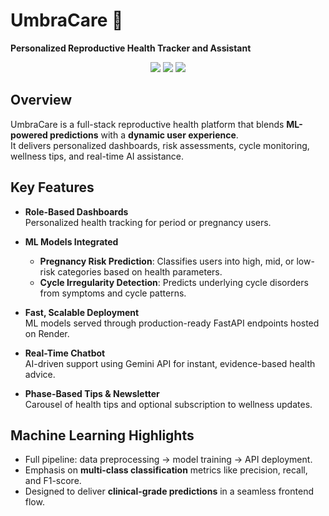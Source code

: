 # UmbraCare 🌸  
**Personalized Reproductive Health Tracker and Assistant**

<p align="center">
  <img src="https://img.shields.io/badge/Framework-FastAPI-009688?style=for-the-badge&logo=fastapi" />
  <img src="https://img.shields.io/badge/ML-scikit--learn-FF9900?style=for-the-badge&logo=scikit-learn" />
  <img src="https://img.shields.io/badge/Deployment-Render-3DDC84?style=for-the-badge&logo=render" />
</p>


## Overview

UmbraCare is a full-stack reproductive health platform that blends **ML-powered predictions** with a **dynamic user experience**.  
It delivers personalized dashboards, risk assessments, cycle monitoring, wellness tips, and real-time AI assistance.


## Key Features

- **Role-Based Dashboards**  
  Personalized health tracking for period or pregnancy users.

- **ML Models Integrated**  
  - **Pregnancy Risk Prediction**: Classifies users into high, mid, or low-risk categories based on health parameters.  
  - **Cycle Irregularity Detection**: Predicts underlying cycle disorders from symptoms and cycle patterns.

- **Fast, Scalable Deployment**  
  ML models served through production-ready FastAPI endpoints hosted on Render.

- **Real-Time Chatbot**  
  AI-driven support using Gemini API for instant, evidence-based health advice.

- **Phase-Based Tips & Newsletter**  
  Carousel of health tips and optional subscription to wellness updates.


## Machine Learning Highlights

- Full pipeline: data preprocessing → model training → API deployment.
- Emphasis on **multi-class classification** metrics like precision, recall, and F1-score.
- Designed to deliver **clinical-grade predictions** in a seamless frontend flow.




